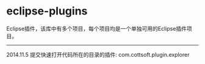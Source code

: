 eclipse-plugins
===============

Eclipse插件，该库中有多个项目，每个项目均是一个单独可用的Eclipse插件项目。

---------------
2014.11.5  提交快速打开代码所在的目录的插件: com.cottsoft.plugin.explorer